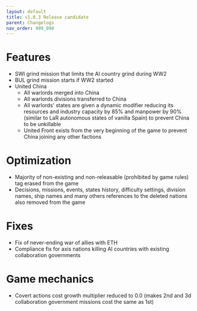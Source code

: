```yaml
---
layout: default
title: v1.0.3 Release candidate
parent: Changelogs
nav_order: 999_890
---
```

# Features
* SWI grind mission that limits the AI country grind during WW2
* BUL grind mission starts if WW2 started
* United China
    * All warlords merged into China
    * All warlords divisions transferred to China
    * All warlords' states are given a dynamic modifier reducing its resources and industry capacity by 85% and manpower by 90% (similar to LaR autonomous states of vanilla Spain) to prevent China to be unkillable
    * United Front exists from the very beginning of the game to prevent China joining any other factions

# Optimization
* Majority of non-existing and non-releasable (prohibited by game rules) tag erased from the game
* Decisions, missions, events, states history, difficulty settings, division names, ship names and many others references to the deleted nations also removed from the game

# Fixes
* Fix of never-ending war of allies with ETH
* Compliance fix for axis nations killing AI countries with existing collaboration governments

# Game mechanics
* Covert actions cost growth multiplier reduced to 0.0 (makes 2nd and 3d collaboration government missions cost the same as 1st)
